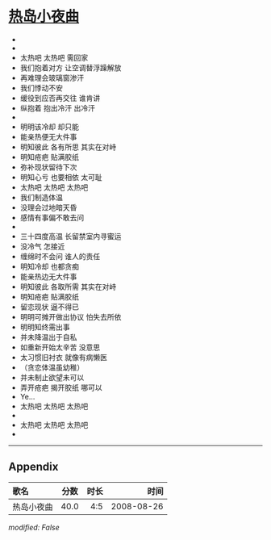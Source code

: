 # [热岛小夜曲](https://music.163.com/song?id=64967)

* 
* 
* 太热吧 太热吧 需回家
* 我们抱着对方 让空调替浮躁解放
* 再难理会玻璃窗渗汗
* 我们悸动不安
* 缓役到应否再交往 谁肯讲
* 纵抱着 抱出冷汗 出冷汗
* 
* 明明该冷却 却只能
* 能亲热便无大件事
* 明知彼此 各有所思 其实在对峙
* 明知疮疤 贴满胶纸
* 弥补现状留待下次
* 明知心亏 也要相依 太可耻
* 太热吧 太热吧 太热吧
* 我们制造体温
* 没理会过地暗天昏
* 感情有事偏不敢去问
* 
* 三十四度高温 长留禁室内寻蜜运
* 没冷气 怎接近
* 缠绵时不会问 谁人的责任
* 明知冷却 也都贪痴
* 能亲热边无大件事
* 明知彼此 各取所需 其实在对峙
* 明知疮疤 贴满胶纸
* 留恋现状 逼不得已
* 明明可摊开做出协议 怕失去所依
* 明明知终需出事
* 并未降温出于自私
* 如重新开始太辛苦 没意思
* 太习惯旧衬衣 就像有病懒医
* （贪恋体温虽幼稚）
* 并未制止欲望未可以
* 弄开疮疤 揭开胶纸 哪可以
* Ye...
* 太热吧 太热吧 太热吧
* 
* 太热吧 太热吧 太热吧
* 


---

## Appendix

|歌名|分数|时长|时间|
|:---|:---:|---:|---:|
|热岛小夜曲|40.0|4:5|2008-08-26

*modified: False*